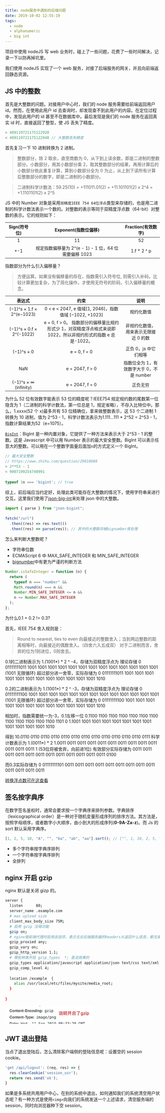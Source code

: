 ```yaml
---
title: node服务中遇到的后端问题
date: 2019-10-02 12:55:19
tags:
  - node
  - alphanumeric
  - big int
---
```


项目中使用 nodeJS 写 web 业务时，碰上了一些问题，花费了一些时间解决，记录一下以防再掉坑里。

<!--more-->

我们使用 nodeJS 实现了一个 web 服务，对接了后端服务的网关，并且向前端返回静态资源。

## JS 中的整数

首先是大整数的问题。对接用户中心时，我们的 node 服务需要给前端返回用户 id。然而，在使用此用户 id 去查询时，却发现查不到此用户的内容。在定位过程中，发现此用户的 id 甚至不在数据库中。最后发现是我们的 node 服务在返回真实 id 时，直接返回了整型，使 JS 丢失了精度。

```javascript
> 409119721175122920
< 409119721175122940 // 大整数丢失精度
```

首先复习一下 10 进制转换为 2 进制。

> 整数部分，除 2 取余，直至商数为 0，从下到上读余数，即是二进制的整数部分。小数部分，用其小数部分乘 2，取其整数部分的结果，再用计算后的小数部分依此重复计算，算到小数部分全为 0 为止，从上到下读所有计算后整数部分的数字，即是二进制的小数部分。

> 二进制科学计数法：59.25(10) = +111011.01(2) = +11.101101(2) x 2^4 = +1.1101101(2) x 2^5

JS 中的 Number 对象是采用`双精度IEEE 754 64位浮点`类型来存储的，也是用二进制的科学计数法表示一个数的。对整数的表示等同于双精度浮点数（64-bit）对整数的表示。它的规则如下：

| Sign(符号位) |                 Exponent(指数位偏移)                  | Fraction(有效数字) |
| :----------: | :---------------------------------------------------: | :----------------: |
|      1       |                          11                           |         52         |
|     +-1      | 规定指数偏移量为 2^(e - 1) - 1 位，64 位需要偏移 1023 |    1.f \* 2 ^ p    |

指数部分为什么引入偏移量？

> 方便运算。如果没有偏移量的存在，指数需引入符号位, 则需引入补码，比较计算更加复杂，为了简化操作，才使用无符号的阶码，引入偏移量的概念。

|          表达式           |                                                      约束                                                      |                   说明                    |
| :-----------------------: | :------------------------------------------------------------------------------------------------------------: | :---------------------------------------: |
| (−1)^s × 1.f × 2^(e−1023) |                             0 < e < 2047, e 值域[1, 2046]，指数值域 [−1022, +1023]                             |                规约化数值                 |
| (−1)^s × 0.f × 2^(-1022)  | e = 0, f > 0。 指数部分的偏移量比规约形式少 1，对双精度浮点格式来说即 1022，所以非规约形式的指数 e 总是-1022。 |   非规约化数值，用来表示无限接近 0 的数   |
|        (−1)^s × 0         |                                                  e = 0, f = 0                                                  |           正负 0，js 中它们相等           |
|            NaN            |                                                e = 2047, f > 0                                                 | 指数位全为 1，有效数字大于 0，不是 number |
|   (−1)^s × ∞ (infinity)   |                                                e = 2047, f = 0                                                 |                 正负无穷                  |

为什么 52 位有效数字能表示 53 位的精度呢？IEEE754 规定规约数的尾数第一位隐含为 1（二进制的科学计数法，第一位总是 1，规定省略），不存入比特位中。那么，1.xxxx(52 个 x)最多共有 53 位精确位，拿来做整数表示，这 53 个二进制 1 转换为 10 进制，值为 2^53 - 1，科学计数法表示为1.111...111 * 2^52 = 2^53 - 1，指数计算结果为52（e=1075）。

[`BigInt`](https://developer.mozilla.org/zh-CN/docs/Web/JavaScript/Reference/Global_Objects/BigInt)：BigInt 是一种内置对象，它提供了一种方法来表示大于 2^53 - 1 的整数。这是 Javascript 中可以用 Number 表示的最大安全整数。BigInt 可以表示任意大的整数。可以用在一个整数字面量后面加`n`的方式定义一个 BigInt。

```javascript
// 最大安全整数
// https://www.zhihu.com/question/29010688
> 2**53 - 1
< 9007199254740991

typeof 1n === 'bigint'; // true
```

综上，前后端应当约定好，处理此类可能存在大整数的情况下，使用字符串来进行交互。这里我们使用了[json-big-int](https://www.npmjs.com/package/json-bigint)来处理 json 中的大整数。

```javascript
import { parse } from "json-bigint";

fetch("/url")
  .then((res) => res.text())
  .then((res) => parse(res)); // 其中的大整数将被bignumber库处理
```

怎么来判断大整数呢？

- 字符串位数
- ECMAScript 6 中 MAX_SAFE_INTEGER 和 MIN_SAFE_INTEGER
- [bignumber](https://www.npmjs.com/package/bignumber.js)中有更为严谨的判断方法

```javascript
Number.isSafeInteger = function (n) {
  return (
    typeof n === "number" &&
    Math.round(n) === n &&
    Number.MIN_SAFE_INTEGER <= n &&
    n <= Number.MAX_SAFE_INTEGER
  );
};
```

为什么0.1 + 0.2 != 0.3?

首先，IEEE 754 舍入规则是：
> Round to nearest, ties to even
向最接近的整数舍入；当到两边整数的距离相等时，向最接近的偶数舍入。（四舍六入五成双）
对于二进制而言，舍弃的位为1则进位，0则舍去。

0.1的二进制表示为 1.(1001*) * 2 ^ -4，存储为双精度浮点为
理论存储
0 01111111011 1001 1001 1001 1001 1001 1001 1001 1001 1001 1001 1001 1001 1001 (1001 无限循环)
超过部分进一舍零，实际存储为
0 01111111011 1001 1001 1001 1001 1001 1001 1001 1001 1001 1001 1001 1001 1010


0.2的二进制表示为 1.(1001*) * 2 ^ -3，存储为双精度浮点为
理论存储
0 01111111100 1001 1001 1001 1001 1001 1001 1001 1001 1001 1001 1001 1001 1001 (1001 无限循环)
超过部分进一舍零，实际存储为
0 01111111100 1001 1001 1001 1001 1001 1001 1001 1001 1001 1001 1001 1001 1010

相加时，指数需要统一为-3，0.1左移一位
 0.1100 1100 1100 1100 1100 1100 1100 1100 1100 1100 1100 1100 1101 0
 1.1001 1001 1001 1001 1001 1001 1001 1001 1001 1001 1001 1001 1010

得到
10.0110 0110 0110 0110 0110 0110 0110 0110 0110 0110 0110 0110 0111
科学计数表示为 1.(0011*) * 2
 1.0011 0011 0011 0011 0011 0011 0011 0011 0011 0011 0011 0011 0011 1 (53位将被舍弃，向前进1位)
有效部分实际存储为
 0011 0011 0011 0011 0011 0011 0011 0011 0011 0011 0011 0011 0100

而0.3实际存储为
0 01111111101 0011 0011 0011 0011 0011 0011 0011 0011 0011 0011 0011 0011 0011 

[转换浮点数可在这查看](https://babbage.cs.qc.cuny.edu/IEEE-754.old/Decimal.html)

## 签名按字典序

在数字签名鉴权时，通常会要求按一个字典序来排列参数。字典排序（lexicographical order）是一种对于随机变量形成序列的排序方法。其方法是，按照字母顺序，或者数字小大顺序，由小到大的形成序列(**0-9A-Za-z**)。而 Js 的 sort 默认采用字典序。

```javascript
[1, 2, 5, 10, "A", "", "ba", "ab", "aa"].sort(); // ["", 1, 10, 2, 5, "A", "aa", "ab", "ba"]
```

- 多个字符串按字典序排列
- 一个字符串按字典序排列
- 全排列

## nginx 开启 gzip

nginx 默认是关闭 gizp 的。

```bash
server {
  listen      80;
  server_name .example.com
  # max upload size
  client_max_body_size 75M;
  # 启用 gzip 压缩功能
  gzip on;
  # nginx做前端代理时启用该选项，表示无论后端服务器的headers头返回什么信息，都无条件启用压缩
  gzip_proxied any;
  gzip_vary on;
  gzip_http_version 1.1;
  # 哪些种类开启 gzip_types  *; 是没效果的
  gzip_types application/javascript application/json text/css text/xml image/png;
  gzip_comp_level 4;

  location /example  {
    alias /usr/local/etc/files/mysite/media_root;
  }

}
```

![](/post-images/gzip-open.png)

## JWT 退出登陆

当点了退出登陆后，怎么清除客户端侧的登陆信息呢：设置空的 session cookie。

```javascript
'get /api/logout': (req, res) => {
  res.clearCookie('session_usr');
  return res.send('ok');
}
```

如果是多系统共用用户中心，在别的系统中退出，如何通知我们的系统清空用户状态呢？有一种方式是使用`<img>`向我们的系统发送一个上述请求，清空服务端的 session，同时向浏览器种下空 session。
